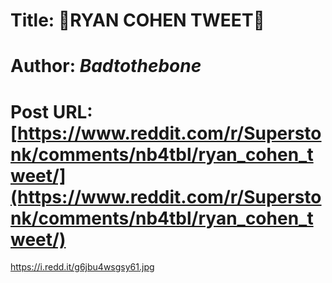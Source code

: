 # Title: 🚀RYAN COHEN TWEET🚀
# Author: _Badtothebone_
# Post URL: [https://www.reddit.com/r/Superstonk/comments/nb4tbl/ryan_cohen_tweet/](https://www.reddit.com/r/Superstonk/comments/nb4tbl/ryan_cohen_tweet/)


https://i.redd.it/g6jbu4wsgsy61.jpg